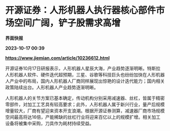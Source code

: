 # 开源证券：人形机器人执行器核心部件市场空间广阔，铲子股需求高增
**界面快报**

**2023-10-17 00:39**

**https://www.jiemian.com/article/10236612.html**

开源证券10月17日研报表示，人形机器人星辰大海，产业趋势逐渐明晰。特斯拉人形机器人软件、硬件迭代超预期，三星、谷歌等科技巨头也纷纷加快在人形机器人产业中的布局，国内人形机器人厂商同样展现出惊艳的设计迭代能力；国内相关政策陆续出台。人形机器人产业趋势逐渐明晰。

人形机器人的关节方案已基本确定，传动机构分别采用减速器、丝杠，皆属于精密零部件，对加工工艺具有较高要求；此外，人形机器人属于新兴行业，量产后规模增量较大，厂商有望迎来资本开支浪潮。根据开源证券测算，减速器厂商市场规模空间最高将达16倍，产能稀缺的丝杠行业将迎来百亿以上的规模扩增。相关加工设备将被集中采购，刀具作为耗材持续受益。